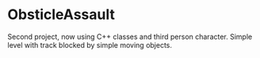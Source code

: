 # ObsticleAssault

Second project, now using C++ classes and third person character.
 Simple level with track blocked by simple moving objects.
